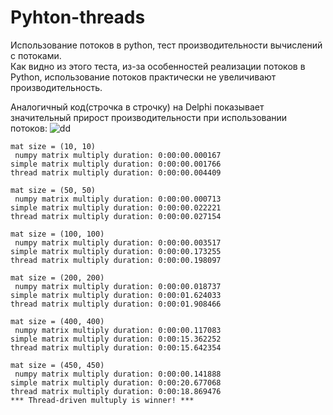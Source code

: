 # Pyhton-threads

Использование потоков в python, тест производительности вычислений с потоками.  
Как видно из этого теста, из-за особенностей реализации потоков в Python, использование потоков практически не увеличивают производительность.

Аналогичный код(строчка в строчку) на Delphi показывает значительный прирост производительности при использовании потоков:
![dd](d.png)

```
mat size = (10, 10)
 numpy matrix multiply duration: 0:00:00.000167
simple matrix multiply duration: 0:00:00.001766
thread matrix multiply duration: 0:00:00.004409

mat size = (50, 50)
 numpy matrix multiply duration: 0:00:00.000713
simple matrix multiply duration: 0:00:00.022221
thread matrix multiply duration: 0:00:00.027154

mat size = (100, 100)
 numpy matrix multiply duration: 0:00:00.003517
simple matrix multiply duration: 0:00:00.173255
thread matrix multiply duration: 0:00:00.198097

mat size = (200, 200)
 numpy matrix multiply duration: 0:00:00.018737
simple matrix multiply duration: 0:00:01.624033
thread matrix multiply duration: 0:00:01.908466

mat size = (400, 400)
 numpy matrix multiply duration: 0:00:00.117083
simple matrix multiply duration: 0:00:15.362252
thread matrix multiply duration: 0:00:15.642354

mat size = (450, 450)
 numpy matrix multiply duration: 0:00:00.141888
simple matrix multiply duration: 0:00:20.677068
thread matrix multiply duration: 0:00:18.869476
*** Thread-driven multuply is winner! ***
```
